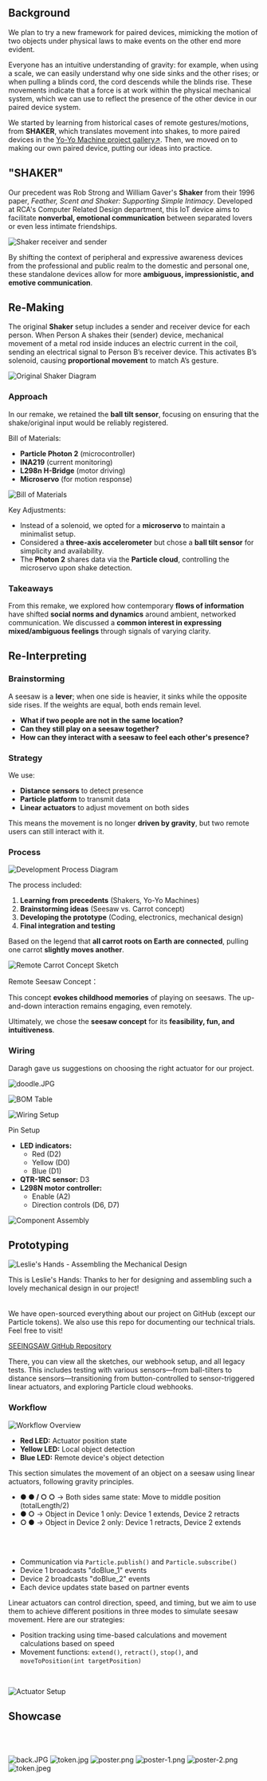 ## Background
We plan to try a new framework for paired devices, mimicking the motion of two objects under physical laws to make events on the other end more evident. 


Everyone has an intuitive understanding of gravity: for example, when using a scale, we can easily understand why one side sinks and the other rises; or when pulling a blinds cord, the cord descends while the blinds rise. These movements indicate that a force is at work within the physical mechanical system, which we can use to reflect the presence of the other device in our paired device system.

We started by learning from historical cases of remote gestures/motions, from **SHAKER**, which translates movement into shakes, to more paired devices in the [Yo-Yo Machine project gallery↗](https://www.yoyomachines.io/). Then, we moved on to making our own paired device, putting our ideas into practice.

## "SHAKER"

Our precedent was Rob Strong and William Gaver's **Shaker** from their 1996 paper, *Feather, Scent and Shaker: Supporting Simple Intimacy*. Developed at RCA's Computer Related Design department, this IoT device aims to facilitate **nonverbal, emotional communication** between separated lovers or even less intimate friendships.

![Shaker receiver and sender](https://static.wixstatic.com/media/6a062f_ebcfc330dec74ce8a7a303a09c6ca203~mv2.png/v1/fill/w_1003,h_431,al_c,lg_1,q_90,enc_avif,quality_auto/Snipaste_2025-01-20_14-00-00.png)

By shifting the context of peripheral and expressive awareness devices from the professional and public realm to the domestic and personal one, these standalone devices allow for more **ambiguous, impressionistic, and emotive communication**.

## Re-Making

The original **Shaker** setup includes a sender and receiver device for each person. When Person A shakes their (sender) device, mechanical movement of a metal rod inside induces an electric current in the coil, sending an electrical signal to Person B’s receiver device. This activates B’s solenoid, causing **proportional movement** to match A’s gesture.

![Original Shaker Diagram](https://static.wixstatic.com/media/6a062f_e6475e1748f949a38e572d4076752ee5~mv2.png/v1/fill/w_1760,h_998,al_c,q_90,usm_0.66_1.00_0.01,enc_avif,quality_auto/Snipaste_2025-01-20_14-14-09.png)

### Approach
In our remake, we retained the **ball tilt sensor**, focusing on ensuring that the shake/original input would be reliably registered.

Bill of Materials:
- **Particle Photon 2** (microcontroller)
- **INA219** (current monitoring)
- **L298n H-Bridge** (motor driving)
- **Microservo** (for motion response)

![Bill of Materials](https://static.wixstatic.com/media/6a062f_f56effa23c9f4e9d91483c4a55e5bc24~mv2.png/v1/fill/w_1338,h_638,al_c,q_90,usm_0.66_1.00_0.01,enc_avif,quality_auto/1.png)



Key Adjustments:
- Instead of a solenoid, we opted for a **microservo** to maintain a minimalist setup.
- Considered a **three-axis accelerometer** but chose a **ball tilt sensor** for simplicity and availability.
- The **Photon 2** shares data via the **Particle cloud**, controlling the microservo upon shake detection.

### Takeaways
From this remake, we explored how contemporary **flows of information** have shifted **social norms and dynamics** around ambient, networked communication. We discussed a **common interest in expressing mixed/ambiguous feelings** through signals of varying clarity.

## Re-Interpreting

### Brainstorming
A seesaw is a **lever**; when one side is heavier, it sinks while the opposite side rises. If the weights are equal, both ends remain level.

- **What if two people are not in the same location?**
- **Can they still play on a seesaw together?**
- **How can they interact with a seesaw to feel each other's presence?**

### Strategy
We use:
- **Distance sensors** to detect presence
- **Particle platform** to transmit data
- **Linear actuators** to adjust movement on both sides

This means the movement is no longer **driven by gravity**, but two remote users can still interact with it.

### Process
![Development Process Diagram](https://static.wixstatic.com/media/6a062f_9d9b124b313f4498ab26a2d85883929f~mv2.png/v1/fill/w_1200,h_574,al_c,q_90,usm_0.66_1.00_0.01,enc_avif,quality_auto/Frame%207.png)

The process included:
1. **Learning from precedents** (Shakers, Yo-Yo Machines)
2. **Brainstorming ideas** (Seesaw vs. Carrot concept)
3. **Developing the prototype** (Coding, electronics, mechanical design)
4. **Final integration and testing**


Based on the legend that **all carrot roots on Earth are connected**, pulling one carrot **slightly moves another**.

![Remote Carrot Concept Sketch](https://static.wixstatic.com/media/6a062f_b87d386b97944e50875a7943fadfd6f0~mv2.png/v1/fill/w_1200,h_968,al_c,q_90,usm_0.66_1.00_0.01,enc_avif,quality_auto/6a062f_b87d386b97944e50875a7943fadfd6f0~mv2.png)

Remote Seesaw Concept：


This concept **evokes childhood memories** of playing on seesaws. The up-and-down interaction remains engaging, even remotely.

Ultimately, we chose the **seesaw concept** for its **feasibility, fun, and intuitiveness**.



### Wiring

Daragh gave us suggestions on choosing the right actuator for our project.

![doodle.JPG](doodle.JPG)

![BOM Table](https://static.wixstatic.com/media/6a062f_e1378608add244da8b61cccde9019988~mv2.png/v1/fill/w_1856,h_574,al_c,q_90,usm_0.66_1.00_0.01,enc_avif,quality_auto/6a062f_e1378608add244da8b61cccde9019988~mv2.png)

![Wiring Setup](https://static.wixstatic.com/media/6a062f_1c709cf111b14140b1eb0864268f2f5b~mv2.png/v1/fill/w_1132,h_646,al_c,q_90,usm_0.66_1.00_0.01,enc_avif,quality_auto/6a062f_1c709cf111b14140b1eb0864268f2f5b~mv2.png)

Pin Setup

- **LED indicators:**
  - Red (D2)
  - Yellow (D0)
  - Blue (D1)
- **QTR-1RC sensor:** D3
- **L298N motor controller:**
  - Enable (A2)
  - Direction controls (D6, D7)

![Component Assembly](https://static.wixstatic.com/media/6a062f_9b8702345ea942d49dff754cc687ee4e~mv2.jpeg/v1/fill/w_1200,h_984,al_c,q_85,usm_0.66_1.00_0.01,enc_avif,quality_auto/image_24_thumb.jpeg)

## Prototyping

![Leslie's Hands - Assembling the Mechanical Design](https://static.wixstatic.com/media/6a062f_b9694c0e0387497499cb09a80322dc46~mv2.jpeg/v1/fill/w_1200,h_908,al_c,q_85,usm_0.66_1.00_0.01,enc_avif,quality_auto/image_(15)_thumb.jpeg)

This is Leslie's Hands: Thanks to her for designing and assembling such a lovely mechanical design in our project!
<br>
<br>
<br>
We have open-sourced everything about our project on GitHub (except our Particle tokens). We also use this repo for documenting our technical trials. Feel free to visit!

[SEEINGSAW GitHub Repository](https://github.com/zuriniw/SEEINGSAW/tree/main)

There, you can view all the sketches, our webhook setup, and all legacy tests. This includes testing with various sensors—from ball-tilters to distance sensors—transitioning from button-controlled to sensor-triggered linear actuators, and exploring Particle cloud webhooks.

### Workflow

![Workflow Overview](https://static.wixstatic.com/media/6a062f_3cb957f1dc864ac99bc09080be818cee~mv2.png/v1/fill/w_2006,h_806,al_c,q_90,usm_0.66_1.00_0.01,enc_avif,quality_auto/6a062f_3cb957f1dc864ac99bc09080be818cee~mv2.png)

- **Red LED:** Actuator position state
- **Yellow LED:** Local object detection
- **Blue LED:** Remote device's object detection

This section simulates the movement of an object on a seesaw using linear actuators, following gravity principles.

- **● ● / ○ ○** → Both sides same state: Move to middle position (totalLength/2)
- **● ○** → Object in Device 1 only: Device 1 extends, Device 2 retracts
- **○ ●** → Object in Device 2 only: Device 1 retracts, Device 2 extends

<br>
<br>


- Communication via `Particle.publish()` and `Particle.subscribe()`
- Device 1 broadcasts "doBlue_1" events
- Device 2 broadcasts "doBlue_2" events
- Each device updates state based on partner events


Linear actuators can control direction, speed, and timing, but we aim to use them to achieve different positions in three modes to simulate seesaw movement. Here are our strategies:

- Position tracking using time-based calculations and movement calculations based on speed
- Movement functions: `extend()`, `retract()`, `stop()`, and `moveToPosition(int targetPosition)`
<br>


![Actuator Setup](https://static.wixstatic.com/media/6a062f_43eda977ec5b40d8aaf3ff6b5a09f892~mv2.jpeg/v1/fill/w_750,h_1000,al_c,q_85,enc_avif,quality_auto/image_(17)_thumb.jpeg)


## Showcase
<br>
<br>

![back.JPG](back.JPG)
![token.jpg](token.jpg)
![poster.png](poster.png)
![poster-1.png](poster-1.png)
![poster-2.png](poster-2.png)
![token.jpeg](token.jpeg)